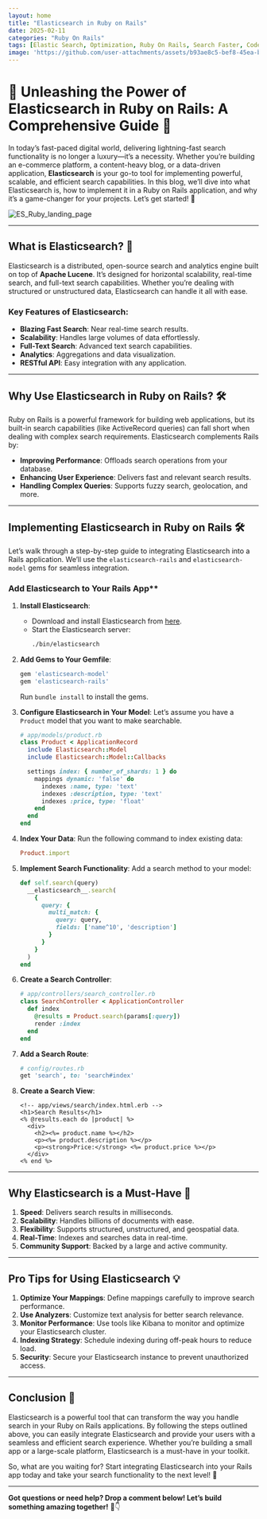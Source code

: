 ```yaml
---
layout: home
title: "Elasticsearch in Ruby on Rails"
date: 2025-02-11
categories: "Ruby On Rails"
tags: [Elastic Search, Optimization, Ruby On Rails, Search Faster, Code Better]
image: 'https://github.com/user-attachments/assets/b93ae8c5-bef8-45ea-b832-e776d430dbc0'
---
```


# 🚀 **Unleashing the Power of Elasticsearch in Ruby on Rails: A Comprehensive Guide** 🚀

In today’s fast-paced digital world, delivering lightning-fast search functionality is no longer a luxury—it’s a necessity. Whether you’re building an e-commerce platform, a content-heavy blog, or a data-driven application, **Elasticsearch** is your go-to tool for implementing powerful, scalable, and efficient search capabilities. In this blog, we’ll dive into what Elasticsearch is, how to implement it in a Ruby on Rails application, and why it’s a game-changer for your projects. Let’s get started! 🎉

![ES_Ruby_landing_page](https://github.com/user-attachments/assets/b93ae8c5-bef8-45ea-b832-e776d430dbc0)

---

## **What is Elasticsearch?** 🤔

Elasticsearch is a distributed, open-source search and analytics engine built on top of **Apache Lucene**. It’s designed for horizontal scalability, real-time search, and full-text search capabilities. Whether you’re dealing with structured or unstructured data, Elasticsearch can handle it all with ease. 

### **Key Features of Elasticsearch**:
- **Blazing Fast Search**: Near real-time search results.
- **Scalability**: Handles large volumes of data effortlessly.
- **Full-Text Search**: Advanced text search capabilities.
- **Analytics**: Aggregations and data visualization.
- **RESTful API**: Easy integration with any application.

---

## **Why Use Elasticsearch in Ruby on Rails?** 🛠️

Ruby on Rails is a powerful framework for building web applications, but its built-in search capabilities (like ActiveRecord queries) can fall short when dealing with complex search requirements. Elasticsearch complements Rails by:
- **Improving Performance**: Offloads search operations from your database.
- **Enhancing User Experience**: Delivers fast and relevant search results.
- **Handling Complex Queries**: Supports fuzzy search, geolocation, and more.

---

## **Implementing Elasticsearch in Ruby on Rails** 🛠️

Let’s walk through a step-by-step guide to integrating Elasticsearch into a Rails application. We’ll use the `elasticsearch-rails` and `elasticsearch-model` gems for seamless integration.

### Add Elasticsearch to Your Rails App**

1. **Install Elasticsearch**:
   - Download and install Elasticsearch from [here](https://www.elastic.co/downloads/elasticsearch).
   - Start the Elasticsearch server:
     ```bash
     ./bin/elasticsearch
     ```

2. **Add Gems to Your Gemfile**:
   ```ruby
   gem 'elasticsearch-model'
   gem 'elasticsearch-rails'
   ```
   Run `bundle install` to install the gems.

3. **Configure Elasticsearch in Your Model**:
   Let’s assume you have a `Product` model that you want to make searchable.
   ```ruby
   # app/models/product.rb
   class Product < ApplicationRecord
     include Elasticsearch::Model
     include Elasticsearch::Model::Callbacks

     settings index: { number_of_shards: 1 } do
       mappings dynamic: 'false' do
         indexes :name, type: 'text'
         indexes :description, type: 'text'
         indexes :price, type: 'float'
       end
     end
   end
   ```

4. **Index Your Data**:
   Run the following command to index existing data:
   ```ruby
   Product.import
   ```

5. **Implement Search Functionality**:
   Add a search method to your model:
   ```ruby
   def self.search(query)
     __elasticsearch__.search(
       {
         query: {
           multi_match: {
             query: query,
             fields: ['name^10', 'description']
           }
         }
       }
     )
   end
   ```

6. **Create a Search Controller**:
   ```ruby
   # app/controllers/search_controller.rb
   class SearchController < ApplicationController
     def index
       @results = Product.search(params[:query])
       render :index
     end
   end
   ```

7. **Add a Search Route**:
   ```ruby
   # config/routes.rb
   get 'search', to: 'search#index'
   ```

8. **Create a Search View**:
   ```erb
   <!-- app/views/search/index.html.erb -->
   <h1>Search Results</h1>
   <% @results.each do |product| %>
     <div>
       <h2><%= product.name %></h2>
       <p><%= product.description %></p>
       <p><strong>Price:</strong> <%= product.price %></p>
     </div>
   <% end %>
   ```

---

## **Why Elasticsearch is a Must-Have** 🌟

1. **Speed**: Delivers search results in milliseconds.
2. **Scalability**: Handles billions of documents with ease.
3. **Flexibility**: Supports structured, unstructured, and geospatial data.
4. **Real-Time**: Indexes and searches data in real-time.
5. **Community Support**: Backed by a large and active community.

---

## **Pro Tips for Using Elasticsearch** 💡

1. **Optimize Your Mappings**: Define mappings carefully to improve search performance.
2. **Use Analyzers**: Customize text analysis for better search relevance.
3. **Monitor Performance**: Use tools like Kibana to monitor and optimize your Elasticsearch cluster.
4. **Indexing Strategy**: Schedule indexing during off-peak hours to reduce load.
5. **Security**: Secure your Elasticsearch instance to prevent unauthorized access.

---

## **Conclusion** 🎯

Elasticsearch is a powerful tool that can transform the way you handle search in your Ruby on Rails applications. By following the steps outlined above, you can easily integrate Elasticsearch and provide your users with a seamless and efficient search experience. Whether you’re building a small app or a large-scale platform, Elasticsearch is a must-have in your toolkit. 

So, what are you waiting for? Start integrating Elasticsearch into your Rails app today and take your search functionality to the next level! 🚀

---

**Got questions or need help? Drop a comment below! Let’s build something amazing together!** 💬👇
